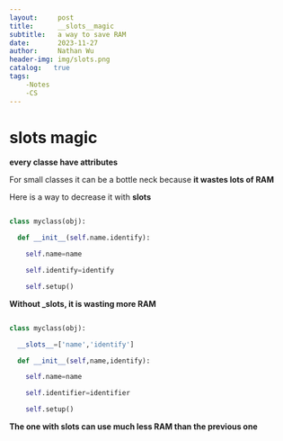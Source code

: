 ```yaml
---
layout:     post
title:      __slots__magic
subtitle:   a way to save RAM
date:       2023-11-27
author:     Nathan Wu
header-img: img/slots.png
catalog:   true
tags:
    -Notes
    -CS
---
```


# __slots__ magic

**every classe have attributes**

For small classes it can be a bottle neck because **it wastes lots of RAM**

Here is a way to decrease it with **slots**

```py

class myclass(obj):

  def __init__(self.name.identify):

    self.name=name

    self.identify=identify

    self.setup()

```

**Without _slots, it is wasting more RAM**

```py

class myclass(obj):

  __slots__=['name','identify']

  def __init__(self,name,identify):

    self.name=name

    self.identifier=identifier

    self.setup()


```

**The one with __slots__ can use much less RAM than the previous one**

